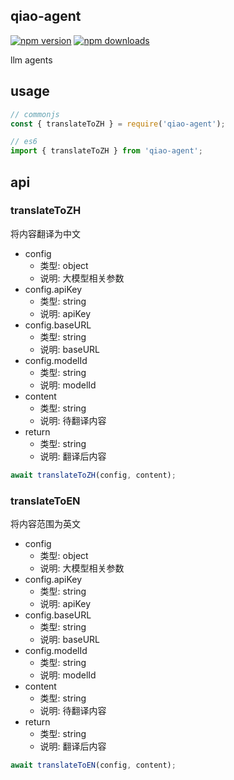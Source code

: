 ## qiao-agent

[![npm version](https://img.shields.io/npm/v/qiao-agent.svg?style=flat-square)](https://www.npmjs.org/package/qiao-agent)
[![npm downloads](https://img.shields.io/npm/dm/qiao-agent.svg?style=flat-square)](https://npm-stat.com/charts.html?package=qiao-agent)

llm agents

## usage

```javascript
// commonjs
const { translateToZH } = require('qiao-agent');

// es6
import { translateToZH } from 'qiao-agent';
```

## api

### translateToZH

将内容翻译为中文

- config
  - 类型: object
  - 说明: 大模型相关参数
- config.apiKey
  - 类型: string
  - 说明: apiKey
- config.baseURL
  - 类型: string
  - 说明: baseURL
- config.modelId
  - 类型: string
  - 说明: modelId
- content
  - 类型: string
  - 说明: 待翻译内容
- return
  - 类型: string
  - 说明: 翻译后内容

```javascript
await translateToZH(config, content);
```

### translateToEN

将内容范围为英文

- config
  - 类型: object
  - 说明: 大模型相关参数
- config.apiKey
  - 类型: string
  - 说明: apiKey
- config.baseURL
  - 类型: string
  - 说明: baseURL
- config.modelId
  - 类型: string
  - 说明: modelId
- content
  - 类型: string
  - 说明: 待翻译内容
- return
  - 类型: string
  - 说明: 翻译后内容

```javascript
await translateToEN(config, content);
```
